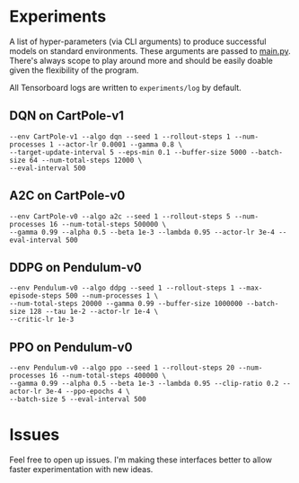 # Experiments

A list of hyper-parameters (via CLI arguments) to produce successful models on standard environments.
These arguments are passed to [main.py](./experiments/main.py). There's always scope to play around more
and should be easily doable given the flexibility of the program.

All Tensorboard logs are written to `experiments/log` by default.

## DQN on CartPole-v1

```
--env CartPole-v1 --algo dqn --seed 1 --rollout-steps 1 --num-processes 1 --actor-lr 0.0001 --gamma 0.8 \ 
--target-update-interval 5 --eps-min 0.1 --buffer-size 5000 --batch-size 64 --num-total-steps 12000 \
--eval-interval 500
```


## A2C on CartPole-v0

```
--env CartPole-v0 --algo a2c --seed 1 --rollout-steps 5 --num-processes 16 --num-total-steps 500000 \
--gamma 0.99 --alpha 0.5 --beta 1e-3 --lambda 0.95 --actor-lr 3e-4 --eval-interval 500
```

## DDPG on Pendulum-v0

```
--env Pendulum-v0 --algo ddpg --seed 1 --rollout-steps 1 --max-episode-steps 500 --num-processes 1 \
--num-total-steps 20000 --gamma 0.99 --buffer-size 1000000 --batch-size 128 --tau 1e-2 --actor-lr 1e-4 \
--critic-lr 1e-3
```

## PPO on Pendulum-v0

```
--env Pendulum-v0 --algo ppo --seed 1 --rollout-steps 20 --num-processes 16 --num-total-steps 400000 \
--gamma 0.99 --alpha 0.5 --beta 1e-3 --lambda 0.95 --clip-ratio 0.2 --actor-lr 3e-4 --ppo-epochs 4 \
--batch-size 5 --eval-interval 500
```

# Issues

Feel free to open up issues. I'm making these interfaces better to allow faster experimentation with new
ideas.
